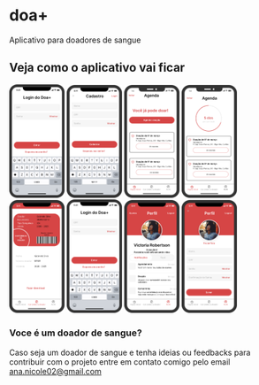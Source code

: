 # doa+
Aplicativo para doadores de sangue

## Veja como o aplicativo vai ficar
<p float="left">
<img src="./assets/login.png" alt="J" width="100"/>
<img src="./assets/cadastro.png" alt="J" width="100"/>
<img src="./assets/agenda1.png" alt="J" width="100"/>
<img src="./assets/agenda2.png" alt="J" width="100"/>
<img src="./assets/carteririnha.png" alt="J" width="100"/>
<img src="./assets/login.png" alt="J" width="100"/>
<img src="./assets/perfil.png" alt="J" width="100"/>
<img src="./assets/perfilEDIT.png" alt="J" width="100"/>
</p>


### Voce é um doador de sangue?
Caso seja um doador de sangue e tenha ideias ou feedbacks para contribuir com o projeto entre em contato comigo pelo email ana.nicole02@gmail.com